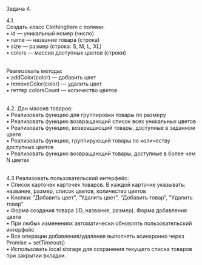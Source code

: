 Задача 4. <br>

4.1. <br>
Создать класс ClothingItem с полями: <br>
• id — уникальный номер (число) <br>
• name — название товара (строка) <br>
• size — размер (строка: S, M, L, XL) <br>
• colors — массив доступных цветов (строки) <br><br>

Реализовать методы: <br>
• addColor(color) — добавить цвет <br>
• removeColor(color) — удалить цвет <br>
• геттер colorsCount — количество цветов <br><br>

4.2. Дан массив товаров: <br>
• Реализовать функцию для группировки товары по размеру <br>
• Реализовать функцию возвращающий список всех уникальных цветов <br>
• Реализовать функцию, возвращающий товары, доступные в заданном цвете <br>
• Реализовать функцию, группирующий товары по количеству доступных цветов <br>
• Реализовать функцию возвращающий товары, доступные в более чем N цветах <br><br>

4.3 Реализовать пользовательский интерфейс: <br>
• Список карточек карточек товаров. В каждой карточке указывать: название, размер, список цветов, количество цветов <br>
• Кнопки: "Добавить цвет", “Удалить цвет”, “Добавить товар”, "Удалить товар" <br>
• Форма создания товара (ID, название, размер). Форма добавления цвета <br>
• При любых изменениях автоматически обновлять пользовательский интерфейс <br>
• Все операции добавления/удаления выполнять асинхронно через Promise + setTimeout() <br>
• Использовать local storage для сохранения текущего списка товаров при закрытии вкладки. <br>

